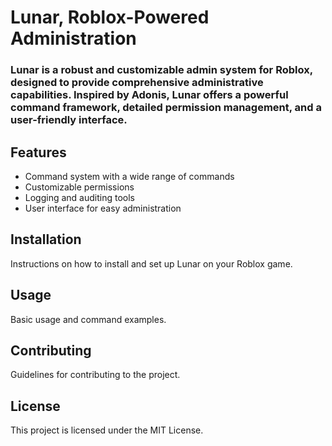 
# Lunar, Roblox-Powered Administration

### Lunar is a robust and customizable admin system for Roblox, designed to provide comprehensive administrative capabilities. Inspired by Adonis, Lunar offers a powerful command framework, detailed permission management, and a user-friendly interface.

## Features
- Command system with a wide range of commands
- Customizable permissions
- Logging and auditing tools
- User interface for easy administration

## Installation
Instructions on how to install and set up Lunar on your Roblox game.

## Usage
Basic usage and command examples.

## Contributing
Guidelines for contributing to the project.

## License
This project is licensed under the MIT License.
